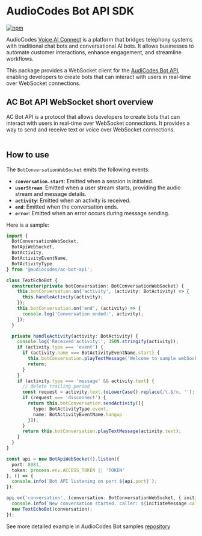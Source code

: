 # AudioCodes Bot API SDK

[![npm](https://img.shields.io/npm/v/@audiocodes/ac-bot-api)](https://www.npmjs.com/package/@audiocodes/ac-bot-api)

AudioCodes [Voice AI Connect](https://techdocs.audiocodes.com/voice-ai-connect) is a platform that
bridges telephony systems with traditional chat bots and conversational AI bots. It allows
businesses to automate customer interactions, enhance engagement, and streamline workflows.

This package provides a WebSocket client for the
[AudiCodes Bot API](https://techdocs.audiocodes.com/voice-ai-connect/#Bot-API/ac-bot-api-mode-websocket.htm),
enabling developers to create bots that can interact with users in real-time over WebSocket connections.

## AC Bot API WebSocket short overview
AC Bot API is a protocol that allows developers to create bots that can interact with users in
real-time over WebSocket connections. It provides a way to send and receive text or voice over
WebSocket connections.<br><br>

## How to use
The `BotConversationWebSocket` emits the following events:

- **`conversation.start`**: Emitted when a session is initiated.
- **`userStream`**: Emitted when a user stream starts, providing the audio stream and message details.
- **`activity`**: Emitted when an activity is received.
- **`end`**: Emitted when the conversation ends.
- **`error`**: Emitted when an error occurs during message sending.

Here is a sample:
```typescript
import {
  BotConversationWebSocket,
  BotApiWebSocket,
  BotActivity,
  BotActivityEventName,
  BotActivityType
} from '@audiocodes/ac-bot-api';

class TextEchoBot {
  constructor(private botConversation: BotConversationWebSocket) {
    this.botConversation.on('activity', (activity: BotActivity) => {
      this.handleActivity(activity);
    });
    this.botConversation.on('end', (activity) => {
      console.log('Conversation ended:', activity);
    });
  }

  private handleActivity(activity: BotActivity) {
    console.log('Received activity:', JSON.stringify(activity));
    if (activity.type === 'event') {
      if (activity.name === BotActivityEventName.start) {
        this.botConversation.playTextMessage('Welcome to sample webSocket Bot! How can I assist you today?');
        return;
      }
    }
    if (activity.type === 'message' && activity.text) {
      // delete trailing period
      const request = activity.text.toLowerCase().replace(/\.$/u, '');
      if (request === 'disconnect') {
        return this.botConversation.sendActivity([{
          type: BotActivityType.event,
          name: BotActivityEventName.hangup
        }]);
      }
      return this.botConversation.playTextMessage(activity.text);
    }
  }
}

const api = new BotApiWebSocket().listen({
  port: 8081,
  token: process.env.ACCESS_TOKEN || 'TOKEN'
}, () => {
  console.info(`Bot API listening on port ${api.port}`);
});

api.on('conversation', (conversation: BotConversationWebSocket, { initiateMessage }) => {
  console.info(`New conversation started. caller: ${initiateMessage.caller}`);
  new TextEchoBot(conversation);
});

```

See more detailed example in AudioCodes Bot samples [repository](https://github.com/ac-voice-ai/ac-api-samples)
